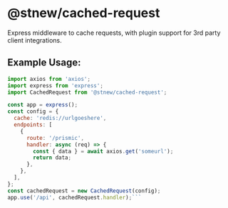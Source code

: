 # @stnew/cached-request

Express middleware to cache requests, with plugin support for 3rd party client integrations.

## Example Usage:
```js
import axios from 'axios';
import express from 'express';
import CachedRequest from '@stnew/cached-request';

const app = express();
const config = {
  cache: 'redis://urlgoeshere',
  endpoints: [
    {
      route: '/prismic',
      handler: async (req) => {
        const { data } = await axios.get('someurl');
        return data;
      },
    },
  ],
};
const cachedRequest = new CachedRequest(config);
app.use('/api', cachedRequest.handler);```

